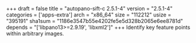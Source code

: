 +++
draft = false
title = "autopano-sift-c 2.5.1-4"
version = "2.5.1-4"
categories = ['apps-extra']
arch = "x86_64"
size = "112212"
usize = "395191"
sha1sum = "1186e3547b55e4202fe5e5d328b2065e6ee8781d"
depends = "['libpano13>=2.9.19', 'libxml2']"
+++
Identify key feature points within arbitrary images.